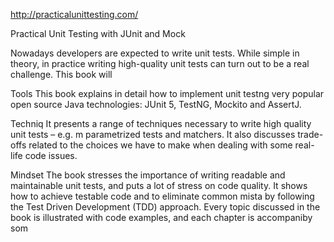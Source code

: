 
http://practicalunittesting.com/



Practical Unit Testing with JUnit and Mock



Nowadays developers are expected to write unit tests. While simple in theory, in practice writing high-quality unit tests can turn out to be a real challenge. This book will 


Tools
This book explains in detail how to implement unit testng very popular open source Java technologies: JUnit 5, TestNG, Mockito and AssertJ.




Techniq
It presents a range of techniques necessary to write high quality unit tests – e.g. m parametrized tests and matchers. It also discusses trade-offs related to the choices we have to make when dealing with some real-life code issues.

Mindset
The book stresses the importance of writing readable and maintainable unit tests, and puts a lot of stress on code quality. It shows how to achieve testable code and to eliminate common mista by following the Test Driven Development (TDD) approach. Every topic discussed in the book is illustrated with code examples, and each chapter is accompaniby som














